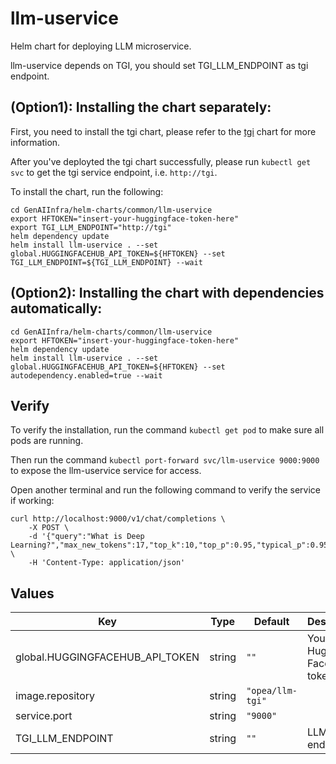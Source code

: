 # llm-uservice

Helm chart for deploying LLM microservice.

llm-uservice depends on TGI, you should set TGI_LLM_ENDPOINT as tgi endpoint.

## (Option1): Installing the chart separately:

First, you need to install the tgi chart, please refer to the [tgi](../tgi) chart for more information.

After you've deployted the tgi chart successfully, please run `kubectl get svc` to get the tgi service endpoint, i.e. `http://tgi`.

To install the chart, run the following:

```console
cd GenAIInfra/helm-charts/common/llm-uservice
export HFTOKEN="insert-your-huggingface-token-here"
export TGI_LLM_ENDPOINT="http://tgi"
helm dependency update
helm install llm-uservice . --set global.HUGGINGFACEHUB_API_TOKEN=${HFTOKEN} --set TGI_LLM_ENDPOINT=${TGI_LLM_ENDPOINT} --wait
```

## (Option2): Installing the chart with dependencies automatically:

```console
cd GenAIInfra/helm-charts/common/llm-uservice
export HFTOKEN="insert-your-huggingface-token-here"
helm dependency update
helm install llm-uservice . --set global.HUGGINGFACEHUB_API_TOKEN=${HFTOKEN} --set autodependency.enabled=true --wait
```

## Verify

To verify the installation, run the command `kubectl get pod` to make sure all pods are running.

Then run the command `kubectl port-forward svc/llm-uservice 9000:9000` to expose the llm-uservice service for access.

Open another terminal and run the following command to verify the service if working:

```console
curl http://localhost:9000/v1/chat/completions \
    -X POST \
    -d '{"query":"What is Deep Learning?","max_new_tokens":17,"top_k":10,"top_p":0.95,"typical_p":0.95,"temperature":0.01,"repetition_penalty":1.03,"streaming":true}' \
    -H 'Content-Type: application/json'
```

## Values

| Key                             | Type   | Default          | Description                     |
| ------------------------------- | ------ | ---------------- | ------------------------------- |
| global.HUGGINGFACEHUB_API_TOKEN | string | `""`             | Your own Hugging Face API token |
| image.repository                | string | `"opea/llm-tgi"` |                                 |
| service.port                    | string | `"9000"`         |                                 |
| TGI_LLM_ENDPOINT                | string | `""`             | LLM endpoint                    |
